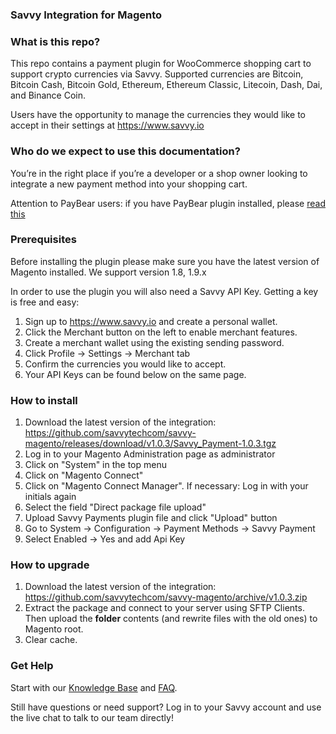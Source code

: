 <h3>Savvy Integration for Magento</h3>

<h3>What is this repo?</h3>
This repo contains a payment plugin for WooCommerce shopping cart to support crypto currencies via Savvy. Supported currencies are Bitcoin, Bitcoin Cash, Bitcoin Gold, Ethereum, Ethereum Classic, Litecoin, Dash, Dai, and Binance Coin.

Users have the opportunity to manage the currencies they would like to accept in their settings at https://www.savvy.io

<h3>Who do we expect to use this documentation?</h3>
You’re in the right place if you’re a developer or a shop owner looking to integrate a new payment method into your shopping cart.

Attention to PayBear users: if you have PayBear plugin installed, please [read this](https://github.com/savvytechcom/savvy-samples/wiki/Upgrading-from-V2-to-V3)

<h3>Prerequisites</h3>
Before installing the plugin please make sure you have the latest version of Magento installed. We support version 1.8, 1.9.x

In order to use the plugin you will also need a Savvy API Key. Getting a key is free and easy:

 1. Sign up to https://www.savvy.io and create a personal wallet.
 2. Click the Merchant button on the left to enable merchant features.
 3. Create a merchant wallet using the existing sending password.
 4. Click Profile -> Settings -> Merchant tab
 5. Confirm the currencies you would like to accept.
 6. Your API Keys can be found below on the same page.

<h3>How to install</h3>

 
 1. Download the latest version of the integration: https://github.com/savvytechcom/savvy-magento/releases/download/v1.0.3/Savvy_Payment-1.0.3.tgz
 2. Log in to your Magento Administration page as administrator
 3. Click on "System" in the top menu
 4. Click on "Magento Connect"
 5. Click on "Magento Connect Manager". If necessary: Log in with your initials again
 6. Select the field "Direct package file upload"
 7. Upload Savvy Payments plugin file and click "Upload" button
 8. Go to System → Configuration → Payment Methods -> Savvy Payment
 9. Select Enabled -> Yes and add Api Key
 
<h3>How to upgrade</h3>

1. Download the latest version of the integration: https://github.com/savvytechcom/savvy-magento/archive/v1.0.3.zip
2. Extract the package and connect to your server using SFTP Clients. Then upload the **folder** contents (and rewrite files with the old ones) to Magento root.
3. Clear cache. 

<h3>Get Help</h3>
Start with our <a href="https://help.savvy.io">Knowledge Base</a> and <a href="https://help.savvy.io/frequently-asked-questions">FAQ</a>.

Still have questions or need support? Log in to your Savvy account and use the live chat to talk to our team directly!